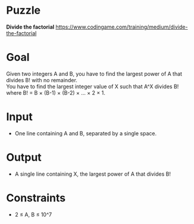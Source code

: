 # Puzzle
**Divide the factorial** https://www.codingame.com/training/medium/divide-the-factorial

# Goal
Given two integers A and B, you have to find the largest power of A that divides B! with no remainder.  
You have to find the largest integer value of X such that A^X divides B! where B! = B × (B-1) × (B-2) × … × 2 × 1.

# Input
* One line containing A and B, separated by a single space.

# Output
* A single line containing X, the largest power of A that divides B!

# Constraints
* 2 ≤ A, B ≤ 10^7
